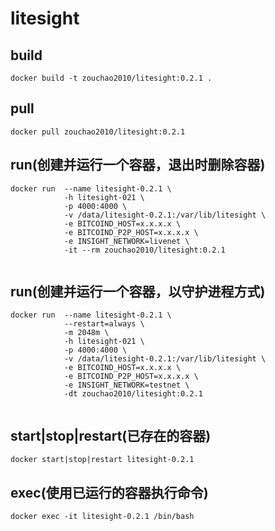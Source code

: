 # litesight

## build
```shell
docker build -t zouchao2010/litesight:0.2.1 .

```

## pull
```shell
docker pull zouchao2010/litesight:0.2.1

```

## run(创建并运行一个容器，退出时删除容器)
```shell
docker run  --name litesight-0.2.1 \
            -h litesight-021 \
            -p 4000:4000 \
            -v /data/litesight-0.2.1:/var/lib/litesight \
            -e BITCOIND_HOST=x.x.x.x \
            -e BITCOIND_P2P_HOST=x.x.x.x \
            -e INSIGHT_NETWORK=livenet \
            -it --rm zouchao2010/litesight:0.2.1
            
```

## run(创建并运行一个容器，以守护进程方式)
```shell
docker run  --name litesight-0.2.1 \
            --restart=always \
            -m 2048m \
            -h litesight-021 \
            -p 4000:4000 \
            -v /data/litesight-0.2.1:/var/lib/litesight \
            -e BITCOIND_HOST=x.x.x.x \
            -e BITCOIND_P2P_HOST=x.x.x.x \
            -e INSIGHT_NETWORK=testnet \
            -dt zouchao2010/litesight:0.2.1
            
```

## start|stop|restart(已存在的容器)
```shell
docker start|stop|restart litesight-0.2.1

```

## exec(使用已运行的容器执行命令)
```shell
docker exec -it litesight-0.2.1 /bin/bash

```
